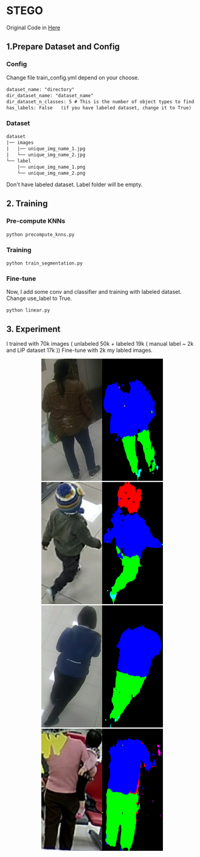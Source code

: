 # STEGO
Original Code in [Here](https://github.com/mhamilton723/STEGO)

## 1.Prepare Dataset and Config
### Config
Change file train_config.yml depend on your choose. 
```
dataset_name: "directory"
dir_dataset_name: "dataset_name"
dir_dataset_n_classes: 5 # This is the number of object types to find
has_labels: False   (if you have labeled dataset, change it to True)
```
### Dataset 

```
dataset
|── images
|   |── unique_img_name_1.jpg
|   └── unique_img_name_2.jpg
└── label
    |── unique_img_name_1.png
    └── unique_img_name_2.png
```
Don't have labeled dataset. Label folder will be empty.


## 2. Training
### Pre-compute KNNs
```
python precompute_knns.py
```
### Training 
```
python train_segmentation.py
```
### Fine-tune
Now, I add some conv and classifier and training with labeled dataset.
Change use_label to True.
```
python linear.py
```

## 3. Experiment
I trained with 70k images ( unlabeled 50k + labeled 19k ( manual label ~ 2k and LIP dataset 17k ))
Fine-tune with 2k my labled images. 

<p align="center">
  <img src="images/23000.png" width="320" height="320" title="hover text">
  <img src="images/23100.png" width="320" height="320" title="hover text">
  <img src="images/275700.png" width="320" height="320" title="hover text">
  <img src="images/29900.png" width="320" height="320" title="hover text">
</p>
